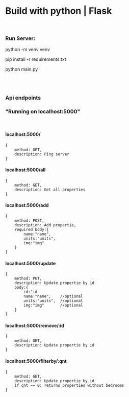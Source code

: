 # Build with python | Flask
<br>

### Run Server:
python -m venv venv

pip install -r requirements.txt

python main.py

<br>
<br>

### Api endpoints
### "Running on localhost:5000"
<br>

#### localhost:5000/
```
{
    method: GET,
    description: Ping server
}
```

#### localhost:5000/all
```
{
    method: GET,
    description: Get all properties
}
```

#### localhost:5000/add
```
{
    method: POST,
    description: Add propertie,
    required body:{
        name:"name",
        units:"units",
        img:"img"
    }
}
```

#### localhost:5000/update
```
{
    method: PUT,
    description: Update propertie by id
    body:{
        id:"id
        name:"name",    //optional
        units:"units",  //optional
        img:"img"       //optional
    }
}
```

#### localhost:5000/remove/:id
```
{
    method: GET,
    description: Update propertie by id
}
```

#### localhost:5000/filterby/:qnt
```
{
    method: GET,
    description: Update propertie by id
    if qnt == 0: returns properties without bedrooms
}
```

